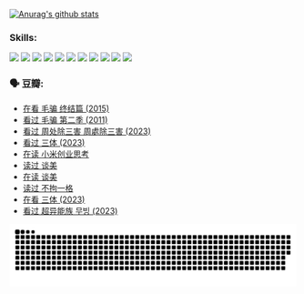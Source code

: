 
[![Anurag's github stats](https://github-readme-stats.vercel.app/api?username=w940853815)](https://github.com/anuraghazra/github-readme-stats)

### Skills:

<code><img height="32" src="https://cdn.jsdelivr.net/npm/simple-icons@v5/icons/python.svg"></code>
<code><img height="32" src="https://cdn.jsdelivr.net/npm/simple-icons@v5/icons/javascript.svg"></code>
<code><img height="32" src="https://cdn.jsdelivr.net/npm/simple-icons@v5/icons/django.svg"></code>
<code><img height="32" src="https://cdn.jsdelivr.net/npm/simple-icons@v5/icons/flask.svg"></code>
<code><img height="32" src="https://cdn.jsdelivr.net/npm/simple-icons@v5/icons/vuetify.svg"></code>
<code><img height="32" src="https://cdn.jsdelivr.net/npm/simple-icons@v5/icons/git.svg"></code>
<code><img height="32" src="https://cdn.jsdelivr.net/npm/simple-icons@v5/icons/docker.svg"></code>
<code><img height="32" src="https://cdn.jsdelivr.net/npm/simple-icons@v5/icons/postgresql.svg"></code>
<code><img height="32" src="https://cdn.jsdelivr.net/npm/simple-icons@v5/icons/elasticsearch.svg"></code>
<code><img height="32" src="https://cdn.jsdelivr.net/npm/simple-icons@v5/icons/macos.svg"></code>
<code><img height="32" src="https://cdn.jsdelivr.net/npm/simple-icons@v5/icons/linux.svg"></code>

### 🗣 豆瓣:

<!-- DOUBAN-ACTIVITIES:START -->
- [在看 毛骗 终结篇‎ (2015)](https://www.douban.com/people/136069238/status/4581971924/?_i=14006862)
- [看过 毛骗 第二季‎ (2011)](https://www.douban.com/people/136069238/status/4581971810/?_i=14006862)
- [看过 周处除三害 周處除三害‎ (2023)](https://www.douban.com/people/136069238/status/4575646701/?_i=14006862)
- [看过 三体‎ (2023)](https://www.douban.com/people/136069238/status/4574263039/?_i=14006862)
- [在读 小米创业思考](https://www.douban.com/people/136069238/status/4572047905/?_i=14006862)
- [读过 谈美](https://www.douban.com/people/136069238/status/4572047629/?_i=14006862)
- [在读 谈美](https://www.douban.com/people/136069238/status/4560861771/?_i=14006863)
- [读过 不拘一格](https://www.douban.com/people/136069238/status/4560861445/?_i=14006863)
- [在看 三体‎ (2023)](https://www.douban.com/people/136069238/status/4558185093/?_i=14006863)
- [看过 超异能族 무빙‎ (2023)](https://www.douban.com/people/136069238/status/4556824186/?_i=14006863)
<!-- DOUBAN-ACTIVITIES:END -->


![Snake animation](https://raw.githubusercontent.com/w940853815/w940853815/output/github-contribution-grid-snake.svg)

<!--
**w940853815/w940853815** is a ✨ _special_ ✨ repository because its `README.md` (this file) appears on your GitHub profile.

Here are some ideas to get you started:

- 🔭 I’m currently working on ...
- 🌱 I’m currently learning ...
- 👯 I’m looking to collaborate on ...
- 🤔 I’m looking for help with ...
- 💬 Ask me about ...
- 📫 How to reach me: ...
- 😄 Pronouns: ...
- ⚡ Fun fact: ...
-->
